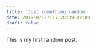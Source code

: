 ```yaml
---
title: 'Just something random'
date: 2019-07-27T17:20:39+02:00
draft: false
---
```


This is my first random post.
